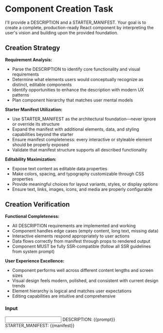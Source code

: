 # Component Creation Task

I'll provide a DESCRIPTION and a STARTER_MANIFEST. Your goal is to create a complete, production-ready React component by interpreting the user's vision and building upon the provided foundation.

## Creation Strategy

**Requirement Analysis:**

- Parse the DESCRIPTION to identify core functionality and visual requirements
- Determine what elements users would conceptually recognize as distinct, editable components
- Identify opportunities to enhance the description with modern UX patterns
- Plan component hierarchy that matches user mental models

**Starter Manifest Utilization:**

- Use STARTER_MANIFEST as the architectural foundation—never ignore or override its structure
- Expand the manifest with additional elements, data, and styling capabilities beyond the starter
- Ensure manifest completeness: every interactive or styleable element should be properly exposed
- Validate that manifest structure supports all described functionality

**Editability Maximization:**

- Expose text content as editable data properties
- Make colors, spacing, and typography customizable through CSS properties
- Provide meaningful choices for layout variants, styles, or display options
- Ensure text, links, images, icons, and media are properly configurable

## Creation Verification

**Functional Completeness:**

- All DESCRIPTION requirements are implemented and working
- Component handles edge cases (empty content, long text, missing data)
- Interactive elements respond appropriately to user actions
- Data flows correctly from manifest through props to rendered output
- Component MUST be fully SSR-compatible (follow all SSR guidelines from system prompt)

**User Experience Excellence:**

- Component performs well across different content lengths and screen sizes
- Visual design feels modern, polished, and consistent with current design trends
- Element hierarchy is logical and matches user expectations
- Editing capabilities are intuitive and comprehensive

### Input

<input>
DESCRIPTION: {{prompt}}
STARTER_MANIFEST: {{manifest}}
</input>
